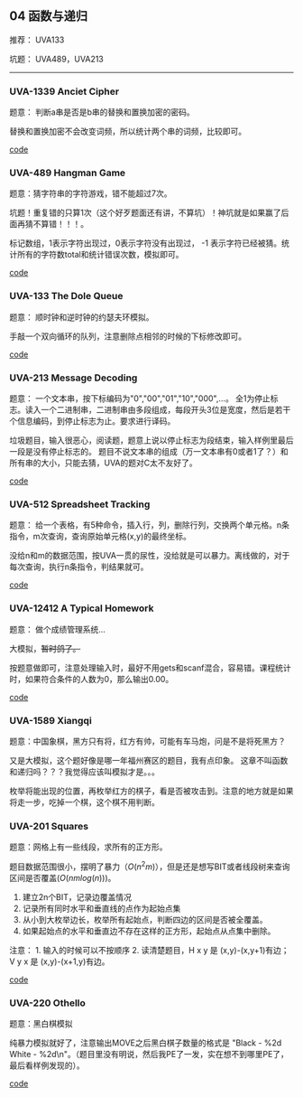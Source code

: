 ## 04 函数与递归

推荐： UVA133 

坑题： UVA489，UVA213

---

### UVA-1339 Anciet Cipher

题意： 判断a串是否是b串的替换和置换加密的密码。

替换和置换加密不会改变词频，所以统计两个串的词频，比较即可。

[code](./uva1339.cpp)


### UVA-489 Hangman Game

题意：猜字符串的字符游戏，错不能超过7次。

坑题！重复错的只算1次（这个好歹题面还有讲，不算坑）！神坑就是如果赢了后面再猜不算错！！！。

标记数组，1表示字符出现过，0表示字符没有出现过， -1 表示字符已经被猜。统计所有的字符数total和统计错误次数，模拟即可。

[code](./uva489.cpp)

### UVA-133 The Dole Queue

题意： 顺时钟和逆时钟的约瑟夫环模拟。

手敲一个双向循环的队列，注意删除点相邻的时候的下标修改即可。

[code](./uva133.cpp)


### UVA-213 Message Decoding 

题意： 一个文本串，按下标编码为"0","00","01","10","000",...。 全1为停止标志。读入一个二进制串，二进制串由多段组成，每段开头3位是宽度，然后是若干个信息编码，到停止标志为止。要求进行译码。

垃圾题目，输入很恶心，阅读题，题意上说以停止标志为段结束，输入样例里最后一段是没有停止标志的。
题目不说文本串的组成（万一文本串有0或者1了？）和所有串的大小，只能去猜，UVA的题对C太不友好了。

[code](./uva213.cpp)

### UVA-512 Spreadsheet Tracking

题意： 给一个表格，有5种命令，插入行，列，删除行列，交换两个单元格。n条指令，m次查询，查询原始单元格(x,y)的最终坐标。

没给n和m的数据范围，按UVA一贯的尿性，没给就是可以暴力。离线做的，对于每次查询，执行n条指令，判结果就可。

[code](./uva512.cpp)


### UVA-12412 A Typical Homework

题意： 做个成绩管理系统...

大模拟，~~暂时鸽了。~~ 

按题意做即可，注意处理输入时，最好不用gets和scanf混合，容易错。课程统计时，如果符合条件的人数为0，那么输出0.00。

[code](./uva12412.cpp)

### UVA-1589 Xiangqi

题意：中国象棋，黑方只有将，红方有帅，可能有车马炮，问是不是将死黑方？

又是大模拟，这个题好像是哪一年福州赛区的题目，我有点印象。 这章不叫函数和递归吗？？？我觉得应该叫模拟才是。。。

枚举将能出现的位置，再枚举红方的棋子，看是否被攻击到。注意的地方就是如果将走一步，吃掉一个棋，这个棋不用判断。


### UVA-201 Squares

题意：网格上有一些线段，求所有的正方形。

题目数据范围很小，摆明了暴力（$O(n^2m)$），但是还是想写BIT或者线段树来查询区间是否覆盖($O(nmlog(n))$)。

1. 建立2n个BIT，记录边覆盖情况
2. 记录所有同时水平和垂直线的点作为起始点集
3. 从小到大枚举边长，枚举所有起始点，判断四边的区间是否被全覆盖。
4. 如果起始点的水平和垂直边不存在这样的正方形，起始点从点集中删除。

注意： 1. 输入的时候可以不按顺序
      2. 读清楚题目，H x y 是 (x,y)-(x,y+1)有边； V y x 是 (x,y)-(x+1,y)有边。

[code](./uva201.cpp)

### UVA-220 Othello

题意：黑白棋模拟

纯暴力模拟就好了，注意输出MOVE之后黑白棋子数量的格式是 "Black - %2d White - %2d\n"。（题目里没有明说，然后我PE了一发，实在想不到哪里PE了，最后看样例发现的）。

[code](./)